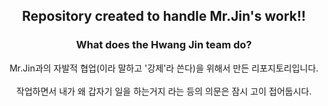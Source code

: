 <h2 align="center"> Repository created to handle Mr.Jin's work!! </h2>
</div>

<h3 align="center"> What does the Hwang Jin team do? </h3> 

<div align="center">
  Mr.Jin과의 자발적 협업(이라 말하고 '강제'라 쓴다)을 위해서 만든 리포지토리입니다.<br><br>
  작업하면서 내가 왜 갑자기 일을 하는거지 라는 등의 의문은 잠시 고이 접어둡시다.
</div>

</div>
